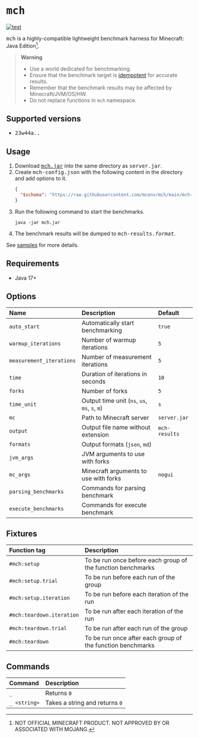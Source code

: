 # <samp>mch</samp>

[![test](https://github.com/mcenv/mch/actions/workflows/test.yml/badge.svg)](https://github.com/mcenv/mch/actions/workflows/test.yml)

<samp>mch</samp> is a highly-compatible lightweight benchmark harness for Minecraft: Java Edition[^1].

> **Warning**
> - Use a world dedicated for benchmarking.
> - Ensure that the benchmark target is [idempotent](https://en.wikipedia.org/wiki/Idempotence) for accurate results.
> - Remember that the benchmark results may be affected by Minecraft/JVM/OS/HW.
> - Do not replace functions in `mch` namespace.

## Supported versions

- <samp>23w44a..</samp>

## Usage

1. Download [<samp>mch.jar</samp>](https://github.com/mcenv/mch/releases/latest/download/mch.jar) into the same directory as <samp>server.jar</samp>.
2. Create <samp>mch-config.json</samp> with the following content in the directory and add options to it.
   ```json
   {
     "$schema": "https://raw.githubusercontent.com/mcenv/mch/main/mch-config-schema.json"
   }
   ```
3. Run the following command to start the benchmarks.
   ```shell
   java -jar mch.jar
   ```
4. The benchmark results will be dumped to <samp>mch-results.*format*</samp>.

See [samples](https://github.com/mcenv/mch/tree/main/samples) for more details.

## Requirements

- Java 17+

## Options

| Name                     | Description                                   | Default       |
|:-------------------------|:----------------------------------------------|:--------------|
| `auto_start`             | Automatically start benchmarking              | `true`        |
| `warmup_iterations`      | Number of warmup iterations                   | `5`           |
| `measurement_iterations` | Number of measurement iterations              | `5`           |
| `time`                   | Duration of iterations in seconds             | `10`          |
| `forks`                  | Number of forks                               | `5`           |
| `time_unit`              | Output time unit (`ns`, `us`, `ms`, `s`, `m`) | `s`           |
| `mc`                     | Path to Minecraft server                      | `server.jar`  |
| `output`                 | Output file name without extension            | `mch-results` |
| `formats`                | Output formats (`json`, `md`)                 | <code></code> |
| `jvm_args`               | JVM arguments to use with forks               | <code></code> |
| `mc_args`                | Minecraft arguments to use with forks         | `nogui`       |
| `parsing_benchmarks`     | Commands for parsing benchmark                | <code></code> |
| `execute_benchmarks`     | Commands for execute benchmark                | <code></code> |

## Fixtures

| Function tag              | Description                                                 |
|:--------------------------|:------------------------------------------------------------|
| `#mch:setup`              | To be run once before each group of the function benchmarks |
| `#mch:setup.trial`        | To be run before each run of the group                      |
| `#mch:setup.iteration`    | To be run before each iteration of the run                  |
| `#mch:teardown.iteration` | To be run after each iteration of the run                   |
| `#mch:teardown.trial`     | To be run after each run of the group                       |
| `#mch:teardown`           | To be run once after each group of the function benchmarks  |

## Commands

| Command      | Description                    |
|:-------------|:-------------------------------|
| `_`          | Returns `0`                    |
| `_ <string>` | Takes a string and returns `0` |

[^1]: NOT OFFICIAL MINECRAFT PRODUCT. NOT APPROVED BY OR ASSOCIATED WITH MOJANG.

